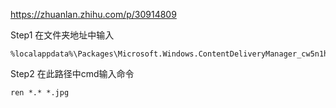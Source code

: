 https://zhuanlan.zhihu.com/p/30914809


Step1 在文件夹地址中输入 
```
%localappdata%\Packages\Microsoft.Windows.ContentDeliveryManager_cw5n1h2txyewy\LocalState\Assets
```
Step2 在此路径中cmd输入命令 
```
ren *.* *.jpg
```
